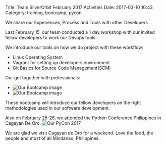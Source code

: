 Title: Team SilverOrbit February 2017 Activities
Date: 2017-03-10 10:43
Category: training, bootcamp, pycon

We share our Experiences, Process and Tools with other Developers

Last February 15, our team conducted a 1 day workshop with our invited fellow developers 
to work our Devops tools.

We introduce our tools on how we do project with these workflow:

* Linux Operating System 
* Vagrant for setting up developers environment
* Git Basics for Source Code Management(SCM)

Our get together with professionals:

* ![Our Bootcamp image](/images/bootcamp/received_10155062628037140.jpeg)  
* ![Our Bootcamp image](/images/bootcamp/received_10155062628737140.jpeg)  

These bootcamp will introduce our fellow developers on the right methodologies used in our software development. 

Also on February 25-26, we attended the Python Conference Philippines in Cagayan De Oro.
![Our PyCon 2017](/images/pycon2017/pycon2017.jpeg)  

We are glad we visit Cagayan de Oro for a weekend. Love the food, the people and most of all Mindanao, Philippines.

